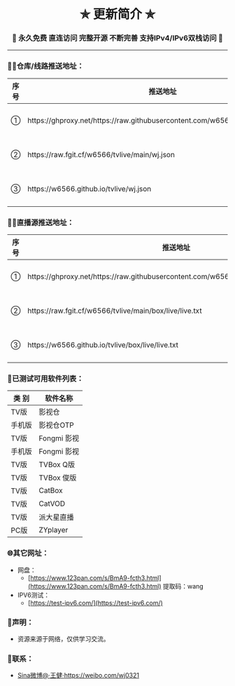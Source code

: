 
<h1 align="center"> ✯ 更新简介 ✯ </h1>
<h3 align="center">🔕 永久免费 直连访问 完整开源 不断完善 支持IPv4/IPv6双栈访问 🔕</h3>

<p align="center">
</p>

---

### 🤹‍♂️仓库/线路推送地址：
<table>
  <thead>
    <tr>
      <th>序号</th>
      <th>推送地址</th>
      <th>备注</th>
    </tr>
  </thead>
  <tbody>
    <tr>
      <td>①</td>
      <td>https://ghproxy.net/https://raw.githubusercontent.com/w6566/tvlive/main/wj.json</td>
      <td>有加速</td>
    </tr>
<tr>
      <td>②</td>
      <td>https://raw.fgit.cf/w6566/tvlive/main/wj.json</td>
      <td>有加速</td>
    </tr>
<tr>
      <td>③</td>
      <td>https://w6566.github.io/tvlive/wj.json</td>
      <td>无加速</td>
    </tr>
  </tbody>
</table>

### 🤹‍♂️直播源推送地址：
<table>
  <thead>
    <tr>
      <th>序号</th>
      <th>推送地址</th>
      <th>备注</th>
    </tr>
  </thead>
  <tbody>
    <tr>
      <td>①</td>
      <td>https://ghproxy.net/https://raw.githubusercontent.com/w6566/tvlive/main/box/live/live.txt</td>
      <td>有加速</td>
    </tr>
<tr>
      <td>②</td>
      <td>https://raw.fgit.cf/w6566/tvlive/main/box/live/live.txt</td>
      <td>有加速</td>
    </tr>
<tr>
      <td>③</td>
      <td>https://w6566.github.io/tvlive/box/live/live.txt</td>
      <td>无加速</td>
    </tr>
  </tbody>
</table>


### 🌇已测试可用软件列表：
<table>
  <thead>
    <tr>
      <th>类 别</th>
      <th>软件名称</th>
    </tr>
  </thead>
  <tbody>
    <tr>
      <td>TV版</td>
      <td>影视仓</td>
    </tr>
  <tr>
      <td>手机版</td>
      <td>影视仓OTP</td>
    </tr>
  <tr>
      <td>TV版</td>
      <td>Fongmi 影视</td>
    </tr>
  <tr>
      <td>手机版</td>
      <td>Fongmi 影视</td>
    </tr>
    <tr>
      <td>TV版</td>
      <td>TVBox Q版</td>
    </tr>
  <tr>
      <td>TV版</td>
      <td>TVBox 俊版</td>
    </tr>
  <tr>
      <td>TV版</td>
      <td>CatBox</td>
    </tr>
  <tr>
      <td>TV版</td>
      <td>CatVOD</td>
    </tr>
  <tr>
      <td>TV版</td>
      <td>派大星直播</td>
    </tr>
  <tr>
      <td>PC版</td>
      <td>ZYplayer</td>
    </tr>
  </tbody>
</table>

### 🌐其它网址：
- 网盘：
  - [https://www.123pan.com/s/BmA9-fcth3.html](https://www.123pan.com/s/BmA9-fcth3.html) 提取码：wang
- IPV6测试：
  - [https://test-ipv6.com/](https://test-ipv6.com/)



     
### 📖声明：
- 资源来源于网络，仅供学习交流。



### 📱联系：
- [Sina微博@·王健·](https://weibo.com/wj0321)https://weibo.com/wj0321
